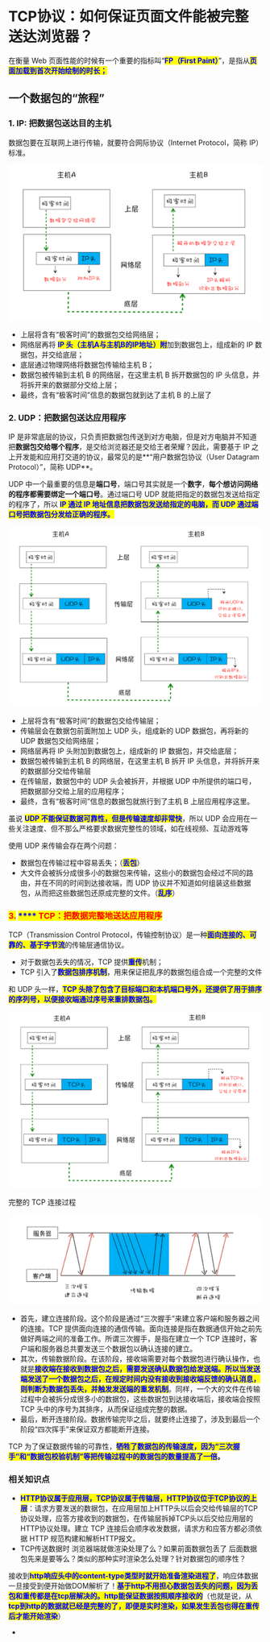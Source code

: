 # TCP协议：如何保证页面文件能被完整送达浏览器？

​在衡量 Web 页面性能的时候有一个重要的指标叫“<mark style="color:blue;">**FP（First Paint）**</mark>”，是指从<mark style="color:blue;">**页面加载到首次开始绘制的时长；**</mark>

## 一个数据包的“旅程”

### 1. IP: 把数据包送达目的主机

数据包要在互联网上进行传输，就要符合网际协议（Internet Protocol，简称 IP）标准。

![](<../.gitbook/assets/image (57) (1) (1).png>)

* 上层将含有“极客时间”的数据包交给网络层；
* 网络层再将 <mark style="color:blue;">**IP 头（主机A与主机B的IP地址）附**</mark>加到数据包上，组成新的 IP 数据包，并交给底层；
* 底层通过物理网络将数据包传输给主机 B；
* 数据包被传输到主机 B 的网络层，在这里主机 B 拆开数据包的 IP 头信息，并将拆开来的数据部分交给上层；
* 最终，含有“极客时间”信息的数据包就到达了主机 B 的上层了

### 2. UDP：把数据包送达应用程序

IP 是非常底层的协议，只负责把数据包传送到对方电脑，但是对方电脑并不知道把**数据包交给哪个程序**，是交给浏览器还是交给王者荣耀？因此，需要基于 IP 之上开发能和应用打交道的协议，最常见的是**“用户数据包协议（User Datagram Protocol）”，简称 UDP**。

UDP 中一个最重要的信息是**端口号**，端口号其实就是一个**数字**，**每个想访问网络的程序都需要绑定一个端口号**。通过端口号 UDP 就能把指定的数据包发送给指定的程序了，所以 <mark style="color:blue;">**IP 通过 IP 地址信息把数据包发送给指定的电脑，而 UDP 通过端口号把数据包分发给正确的程序。**</mark>

![](<../.gitbook/assets/image (65) (1) (1).png>)

* 上层将含有“极客时间”的数据包交给传输层；
* 传输层会在数据包前面附加上 UDP 头，组成新的 UDP 数据包，再将新的 UDP 数据包交给网络层；
* 网络层再将 IP 头附加到数据包上，组成新的 IP 数据包，并交给底层；
* 数据包被传输到主机 B 的网络层，在这里主机 B 拆开 IP 头信息，并将拆开来的数据部分交给传输层
* 在传输层，数据包中的 UDP 头会被拆开，并根据 UDP 中所提供的端口号，把数据部分交给上层的应用程序；
* 最终，含有“极客时间”信息的数据包就旅行到了主机 B 上层应用程序这里。

虽说 <mark style="color:blue;">**UDP 不能保证数据可靠性，但是传输速度却非常快**</mark>，所以 UDP 会应用在一些关注速度、但不那么严格要求数据完整性的领域，如在线视频、互动游戏等

使用 UDP 来传输会存在两个问题：

* 数据包在传输过程中容易丢失；（<mark style="color:blue;">**丢包**</mark>）
* 大文件会被拆分成很多小的数据包来传输，这些小的数据包会经过不同的路由，并在不同的时间到达接收端，而 UDP 协议并不知道如何组装这些数据包，从而把这些数据包还原成完整的文件。（<mark style="color:blue;">**乱序**</mark>）

### <mark style="color:red;">3.</mark> <mark style="color:red;"></mark><mark style="color:red;"><mark style="color:blue;">****<mark style="color:blue;"></mark> <mark style="color:red;"></mark><mark style="color:red;">TCP：把数据完整地送达应用程序</mark>

TCP（Transmission Control Protocol，传输控制协议）是一种<mark style="color:blue;">**面向连接的、可靠的、基于字节流**</mark>的传输层通信协议。

* 对于数据包丢失的情况，TCP 提供<mark style="color:blue;">**重传**</mark>机制；
* TCP 引入了<mark style="color:blue;">**数据包排序机制**</mark>，用来保证把乱序的数据包组合成一个完整的文件

和 UDP 头一样，<mark style="color:blue;">**TCP 头除了包含了目标端口和本机端口号外，还提供了用于排序的序列号，以便接收端通过序号来重排数据包。**</mark>

![](<../.gitbook/assets/image (81) (1) (1) (1).png>)

完整的 TCP 连接过程

![](<../.gitbook/assets/image (83) (1) (1).png>)

* 首先，建立连接阶段。这个阶段是通过“三次握手”来建立客户端和服务器之间的连接。TCP 提供面向连接的通信传输。面向连接是指在数据通信开始之前先做好两端之间的准备工作。所谓三次握手，是指在建立一个 TCP 连接时，客户端和服务器总共要发送三个数据包以确认连接的建立。
* 其次，传输数据阶段。在该阶段，接收端需要对每个数据包进行确认操作，也就是<mark style="color:blue;">**接收端在接收到数据包之后，需要发送确认数据包给发送端。所以当发送端发送了一个数据包之后，在规定时间内没有接收到接收端反馈的确认消息，则判断为数据包丢失，并触发发送端的重发机制**</mark>。同样，一个大的文件在传输过程中会被拆分成很多小的数据包，这些数据包到达接收端后，接收端会按照 TCP 头中的序号为其排序，从而保证组成完整的数据。
* 最后，断开连接阶段。数据传输完毕之后，就要终止连接了，涉及到最后一个阶段“四次挥手”来保证双方都能断开连接。

TCP 为了保证数据传输的可靠性，<mark style="color:blue;">**牺牲了数据包的传输速度，因为“三次握手”和“数据包校验机制”等把传输过程中的数据包的数量提高了一倍**</mark>**。**

### 相关知识点

* <mark style="color:blue;">**HTTP协议属于应用层，TCP协议属于传输层，HTTP协议位于TCP协议的上层**</mark>：请求方要发送的数据包，在应用层加上HTTP头以后会交给传输层的TCP协议处理，应答方接收到的数据包，在传输层拆掉TCP头以后交给应用层的HTTP协议处理。建立 TCP 连接后会顺序收发数据，请求方和应答方都必须依据 HTTP 规范构建和解析HTTP报文。
* TCP传送数据时 浏览器端就做渲染处理了么？如果前面数据包丢了 后面数据包先来是要等么？类似的那种实时渲染怎么处理？针对数据包的顺序性？

&#x20;接收到<mark style="color:blue;">**http响应头中的content-type类型时就开始准备渲染进程了**</mark>，响应体数据一旦接受到便开始做DOM解析了！<mark style="color:blue;">**基于http不用担心数据包丢失的问题，因为丢包和重传都是在tcp层解决的。http能保证数据按照顺序接收的**</mark>（也就是说，从<mark style="color:blue;">**tcp到http的数据就已经是完整的了，即便是实时渲染，如果发生丢包也得在重传后才能开始渲染**</mark>）

*

